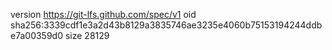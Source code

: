 version https://git-lfs.github.com/spec/v1
oid sha256:3339cdf1e3a2d43b8129a3835746ae3235e4060b75153194244ddbe7a00359d0
size 28129
